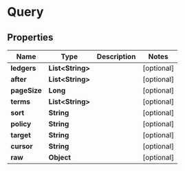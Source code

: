 

# Query


## Properties

| Name | Type | Description | Notes |
|------------ | ------------- | ------------- | -------------|
|**ledgers** | **List&lt;String&gt;** |  |  [optional] |
|**after** | **List&lt;String&gt;** |  |  [optional] |
|**pageSize** | **Long** |  |  [optional] |
|**terms** | **List&lt;String&gt;** |  |  [optional] |
|**sort** | **String** |  |  [optional] |
|**policy** | **String** |  |  [optional] |
|**target** | **String** |  |  [optional] |
|**cursor** | **String** |  |  [optional] |
|**raw** | **Object** |  |  [optional] |



